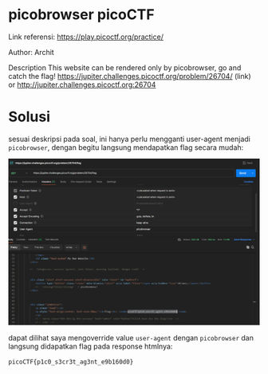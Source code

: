 # picobrowser picoCTF

Link referensi: https://play.picoctf.org/practice/

Author: Archit

Description
This website can be rendered only by picobrowser, go and catch the flag! https://jupiter.challenges.picoctf.org/problem/26704/ (link) or http://jupiter.challenges.picoctf.org:26704

# Solusi

sesuai deskripsi pada soal, ini hanya perlu mengganti user-agent menjadi `picobrowser`, dengan begitu langsung mendapatkan flag secara mudah:

<img src="./img/51.png" />

dapat dilihat saya mengoverride value `user-agent` dengan `picobrowser` dan langsung didapatkan flag pada response htmlnya:

```
picoCTF{p1c0_s3cr3t_ag3nt_e9b160d0}
```
